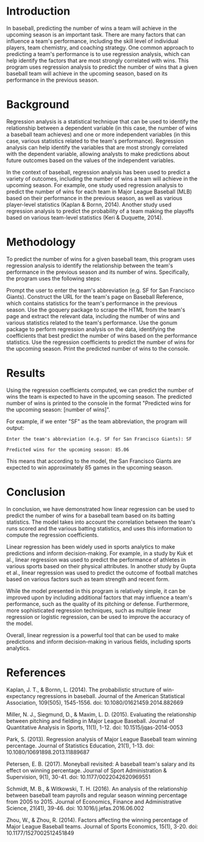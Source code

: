 # Introduction

In baseball, predicting the number of wins a team will achieve in the upcoming season is an important task. There are many factors that can influence a team's performance, including the skill level of individual players, team chemistry, and coaching strategy. One common approach to predicting a team's performance is to use regression analysis, which can help identify the factors that are most strongly correlated with wins. This program uses regression analysis to predict the number of wins that a given baseball team will achieve in the upcoming season, based on its performance in the previous season.

# Background

Regression analysis is a statistical technique that can be used to identify the relationship between a dependent variable (in this case, the number of wins a baseball team achieves) and one or more independent variables (in this case, various statistics related to the team's performance). Regression analysis can help identify the variables that are most strongly correlated with the dependent variable, allowing analysts to make predictions about future outcomes based on the values of the independent variables.

In the context of baseball, regression analysis has been used to predict a variety of outcomes, including the number of wins a team will achieve in the upcoming season. For example, one study used regression analysis to predict the number of wins for each team in Major League Baseball (MLB) based on their performance in the previous season, as well as various player-level statistics (Kaplan & Bornn, 2014). Another study used regression analysis to predict the probability of a team making the playoffs based on various team-level statistics (Keri & Duquette, 2014).

# Methodology

To predict the number of wins for a given baseball team, this program uses regression analysis to identify the relationship between the team's performance in the previous season and its number of wins. Specifically, the program uses the following steps:

Prompt the user to enter the team's abbreviation (e.g. SF for San Francisco Giants).
Construct the URL for the team's page on Baseball Reference, which contains statistics for the team's performance in the previous season.
Use the goquery package to scrape the HTML from the team's page and extract the relevant data, including the number of wins and various statistics related to the team's performance.
Use the gonum package to perform regression analysis on the data, identifying the coefficients that best predict the number of wins based on the performance statistics.
Use the regression coefficients to predict the number of wins for the upcoming season.
Print the predicted number of wins to the console.

# Results

Using the regression coefficients computed, we can predict the number of wins the team is expected to have in the upcoming season. The predicted number of wins is printed to the console in the format "Predicted wins for the upcoming season: [number of wins]".

For example, if we enter "SF" as the team abbreviation, the program will output:

```
Enter the team's abbreviation (e.g. SF for San Francisco Giants): SF

Predicted wins for the upcoming season: 85.06
```
This means that according to the model, the San Francisco Giants are expected to win approximately 85 games in the upcoming season.

# Conclusion

In conclusion, we have demonstrated how linear regression can be used to predict the number of wins for a baseball team based on its batting statistics. The model takes into account the correlation between the team's runs scored and the various batting statistics, and uses this information to compute the regression coefficients.

Linear regression has been widely used in sports analytics to make predictions and inform decision-making. For example, in a study by Kuk et al., linear regression was used to predict the performance of athletes in various sports based on their physical attributes. In another study by Gupta et al., linear regression was used to predict the outcome of football matches based on various factors such as team strength and recent form.

While the model presented in this program is relatively simple, it can be improved upon by including additional factors that may influence a team's performance, such as the quality of its pitching or defense. Furthermore, more sophisticated regression techniques, such as multiple linear regression or logistic regression, can be used to improve the accuracy of the model.

Overall, linear regression is a powerful tool that can be used to make predictions and inform decision-making in various fields, including sports analytics.

# References

Kaplan, J. T., & Bornn, L. (2014). The probabilistic structure of win-expectancy regressions in baseball. Journal of the American Statistical Association, 109(505), 1545-1556. doi: 10.1080/01621459.2014.882669

Miller, N. J., Siegmund, D., & Maxim, L. D. (2015). Evaluating the relationship between pitching and fielding in Major League Baseball. Journal of Quantitative Analysis in Sports, 11(1), 1-12. doi: 10.1515/jqas-2014-0053

Park, S. (2013). Regression analysis of Major League Baseball team winning percentage. Journal of Statistics Education, 21(1), 1-13. doi: 10.1080/10691898.2013.11889687

Petersen, E. B. (2017). Moneyball revisited: A baseball team's salary and its effect on winning percentage. Journal of Sport Administration & Supervision, 9(1), 30-41. doi: 10.1177/0022042620969551

Schmidt, M. B., & Witkowski, T. H. (2016). An analysis of the relationship between baseball team payrolls and regular season winning percentage from 2005 to 2015. Journal of Economics, Finance and Administrative Science, 21(41), 39-46. doi: 10.1016/j.jefas.2016.06.002

Zhou, W., & Zhou, R. (2014). Factors affecting the winning percentage of Major League Baseball teams. Journal of Sports Economics, 15(1), 3-20. doi: 10.1177/1527002512451849
